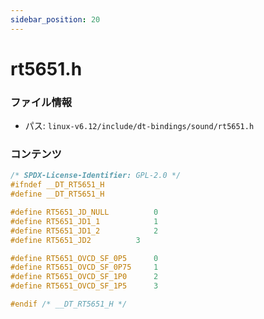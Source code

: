 ```yaml
---
sidebar_position: 20
---
```

# rt5651.h

### ファイル情報

- パス: `linux-v6.12/include/dt-bindings/sound/rt5651.h`

### コンテンツ

```h
/* SPDX-License-Identifier: GPL-2.0 */
#ifndef __DT_RT5651_H
#define __DT_RT5651_H

#define RT5651_JD_NULL			0
#define RT5651_JD1_1			1
#define RT5651_JD1_2			2
#define RT5651_JD2			3

#define RT5651_OVCD_SF_0P5		0
#define RT5651_OVCD_SF_0P75		1
#define RT5651_OVCD_SF_1P0		2
#define RT5651_OVCD_SF_1P5		3

#endif /* __DT_RT5651_H */

```

